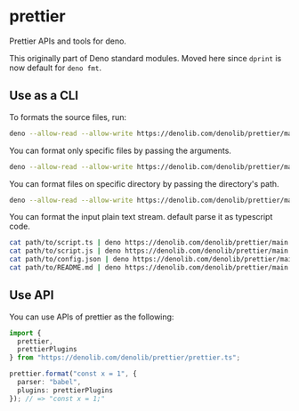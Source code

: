 # prettier

Prettier APIs and tools for deno.

This originally part of Deno standard modules. Moved here since `dprint` is now default
for `deno fmt`.

## Use as a CLI

To formats the source files, run:

```bash
deno --allow-read --allow-write https://denolib.com/denolib/prettier/main.ts
```

You can format only specific files by passing the arguments.

```bash
deno --allow-read --allow-write https://denolib.com/denolib/prettier/main.ts path/to/script.ts
```

You can format files on specific directory by passing the directory's path.

```bash
deno --allow-read --allow-write https://denolib.com/denolib/prettier/main.ts path/to/script.ts
```

You can format the input plain text stream. default parse it as typescript code.

```bash
cat path/to/script.ts | deno https://denolib.com/denolib/prettier/main.ts
cat path/to/script.js | deno https://denolib.com/denolib/prettier/main.ts --stdin-parser=babel
cat path/to/config.json | deno https://denolib.com/denolib/prettier/main.ts --stdin-parser=json
cat path/to/README.md | deno https://denolib.com/denolib/prettier/main.ts --stdin-parser=markdown
```

## Use API

You can use APIs of prettier as the following:

```ts
import {
  prettier,
  prettierPlugins
} from "https://denolib.com/denolib/prettier/prettier.ts";

prettier.format("const x = 1", {
  parser: "babel",
  plugins: prettierPlugins
}); // => "const x = 1;"
```
